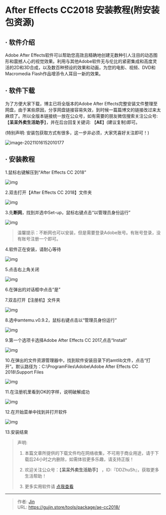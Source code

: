 # After Effects CC2018 安装教程(附安装包资源)


## · 软件介绍
Adobe After Effects软件可以帮助您高效且精确地创建无数种引人注目的动态图形和震撼人心的视觉效果。利用与其他Adobe软件无与伦比的紧密集成和高度灵活的2D和3D合成，以及数百种预设的效果和动画，为您的电影、视频、DVD和Macromedia Flash作品增添令人耳目一新的效果。

## · 软件下载
为了方便大家下载，博主已将全版本的Adobe After Effects完整安装文件整理至网盘，由于某些原因，分享网盘链接容易失效，到时候一篇篇博文的链接改过来太麻烦了。所以全版本链接统一放在公众号，如有需要的朋友微信搜索关注公众号: 【**呆呆外卖生活助手**】，并在后台回复关键词: 【**AE**】(建议复制)即可。

(特别声明: 安装包获取方式有很多，这一步非必须，大家凭喜好关注即可！)

![image-20211016152010177](https://img.gujin.store/img/image-20211016152010177.png)

## · 安装教程

1.鼠标右键解压到“After Effects CC 2018”

![img](https://img.gujin.store/img/v2-09fb1689cfa050b3bd31eee62d3a8830_720w.png)



2.双击打开【After Effects CC 2018】文件夹

![img](https://img.gujin.store/img/v2-3359224ea4cc693038322c2bf1051664_720w.png)

3.先**断网**，找到并选中Set-up，鼠标右键点击“以管理员身份运行”

![img](https://img.gujin.store/img/v2-b0e0e3f34421cec5d8924041a0b16242_720w.png)

> 温馨提示：不断网也可以安装，但是需要登录Adobe账号。有账号登录，没有账号注册一个即可。

4.软件正在安装，请耐心等待

![img](https://img.gujin.store/img/v2-002561b7188653988fe0517d162d8978_720w.png)

5.点击右上角关闭

![img](https://img.gujin.store/img/v2-63928e85f1c0bd98d64d2c205ee68cb5_720w.png)

6.在弹出的对话框中点击“是”

7.双击打开【注册机】文件夹

![img](https://img.gujin.store/img/v2-c244e047d2a554da69fd6b080b7bef9e_720w.png)

8.选中amtemu.v0.9.2，鼠标右键点击以“管理员身份运行”

![img](https://img.gujin.store/img/v2-fcad039845e180fd1da930e211239113_720w.png)

9.第一个选项卡选择Adobe After Effects CC 2017,点击“Install”

![img](https://img.gujin.store/img/v2-f79254de51b8edb92555c6d3fbf52b22_720w.png)

10.在弹出的文件资源管理器中，找到软件安装目录下的amtlib文件，点击“打开”。默认路径为：C:\ProgramFiles\Adobe\Adobe After Effects CC 2018\Support Files

![img](https://img.gujin.store/img/v2-be925b6fd3ba380c689e818d21aa91df_720w.png)

11.在注册机里看到OK的字样，说明破解成功

![img](https://img.gujin.store/img/v2-9c39da6831b58c0f9dab9955f73f98e2_720w.png)

12.在开始菜单中找到并打开软件

![img](https://img.gujin.store/img/v2-ebbfe2e51f57084a0e25f461e7566aeb_720w.png)

13.安装结束




> 声明: 
>
> 1. 本篇文章所提供的下载文件均在网络收集，不可用于商业用途，请于下载后24小时之内删除，如需体验更多乐趣，请支持正版！
>
> 2. 欢迎关注公众号：【**呆呆外卖生活助手**】 ，ID:『DDZhuSh』，获取更多生活帮助！
>
> 3. 更多实用软件请  [点我查看](/tools)

---

> 作者: [Jin](https://img.gujin.store/img/favicon.ico)  
> URL: https://gujin.store/tools/package/ae-cc2018/  

